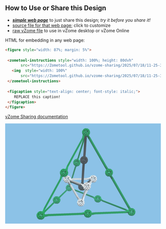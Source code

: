 
## How to Use or Share this Design

 - [***simple web page***](<https://Zometool.github.io/vzome-sharing/2025/07/18/11-25-39-SOL-4-Tetra/>) to just share this design; *try it before you share it!*
 - [source file for that web page](<https://github.com/Zometool/vzome-sharing/edit/main/2025/07/18/11-25-39-SOL-4-Tetra/index.md>); click to customize
 - [raw vZome file](<https://raw.githubusercontent.com/Zometool/vzome-sharing/main/2025/07/18/11-25-39-SOL-4-Tetra/SOL-4-Tetra.vZome>) to use in vZome desktop or vZome Online
 
 HTML for embedding in any web page:
 ```html
<figure style="width: 87%; margin: 5%">
  
  <zometool-instructions style="width: 100%; height: 80dvh"
        src="https://Zometool.github.io/vzome-sharing/2025/07/18/11-25-39-SOL-4-Tetra/SOL-4-Tetra.vZome" >
    <img  style="width: 100%"
        src="https://Zometool.github.io/vzome-sharing/2025/07/18/11-25-39-SOL-4-Tetra/SOL-4-Tetra.png" >
  </zometool-instructions>

  <figcaption style="text-align: center; font-style: italic;">
     REPLACE this caption!
  </figcaption>
</figure>

 ```

[vZome Sharing documentation](https://vzome.github.io/vzome/sharing.html#how-it-works)

![Image](<SOL-4-Tetra.png>)

